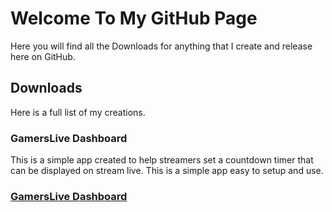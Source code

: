 # Welcome To My GitHub Page
Here you will find all the Downloads for anything that I create and release here on GitHub. 



## Downloads
Here is a full list of my creations.

### **GamersLive Dashboard**
This is a simple app created to help streamers set a countdown timer that can be displayed on stream live. This is a simple app easy to setup and use.
### [GamersLive Dashboard](https://github.com/MadLad1Clip/GamersLive-Dashboard-App/releases)


